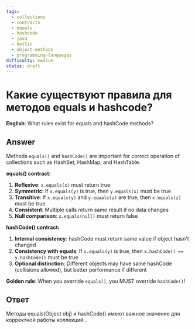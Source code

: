 ```yaml
---
tags:
  - collections
  - contracts
  - equals
  - hashcode
  - java
  - kotlin
  - object-methods
  - programming-languages
difficulty: medium
status: draft
---
```


# Какие существуют правила для методов equals и hashcode?

**English**: What rules exist for equals and hashCode methods?

## Answer

Methods `equals()` and `hashCode()` are important for correct operation of collections such as HashSet, HashMap, and HashTable.

**equals() contract:**
1. **Reflexive**: `x.equals(x)` must return true
2. **Symmetric**: If `x.equals(y)` is true, then `y.equals(x)` must be true
3. **Transitive**: If `x.equals(y)` and `y.equals(z)` are true, then `x.equals(z)` must be true
4. **Consistent**: Multiple calls return same result if no data changes
5. **Null comparison**: `x.equals(null)` must return false

**hashCode() contract:**
1. **Internal consistency**: hashCode must return same value if object hasn't changed
2. **Consistency with equals**: If `x.equals(y)` is true, then `x.hashCode() == y.hashCode()` must be true
3. **Optional distinction**: Different objects may have same hashCode (collisions allowed), but better performance if different

**Golden rule**: When you override `equals()`, you MUST override `hashCode()`!

## Ответ

Методы equals(Object obj) и hashCode() имеют важное значение для корректной работы коллекций...

